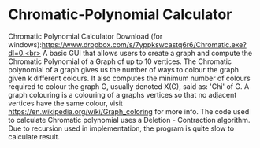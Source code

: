 # Chromatic-Polynomial Calculator



Chromatic Polynomial Calculator Download (for windows):https://www.dropbox.com/s/7yppkswcastq6r6/Chromatic.exe?dl=0.<br>
A basic GUI that allows users to create a graph and compute the Chromatic Polynomial of a Graph of up to 10 vertices.
The Chromatic polynomial of a graph gives us the number of ways to colour the graph given k different colours.
It also computes the minimum number of colours required to colour the graph G, usually denoted X(G), said as: 'Chi' of G.
A graph colouring is a colouring of a graphs vertices so that no adjacent vertices have the same colour, visit 
https://en.wikipedia.org/wiki/Graph_coloring for more info.
The code used to calculate Chromatic polynomial uses a Deletion - Contraction algorithm. 
Due to recursion used in implementation, the program is quite slow to calculate result.
